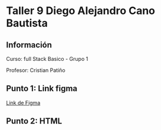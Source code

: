 <h1>Taller 9 Diego Alejandro Cano Bautista</h1>

<h2> Información</h2>

<p>Curso: full Stack Basico - Grupo 1</p>
<p>Profesor: Cristian Patiño</p>

<h2> Punto 1: Link figma</h2>

<a href="https://www.figma.com/file/ChTd7MO4dZUJViLNuj76tX/Diego-Alejandro-Cano?type=design&node-id=0%3A1&mode=design&t=Qy4T4WU4NK9MD0G4-1" target="_blank">Link de Figma</a>

<h2>Punto 2: HTML </h2>

